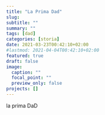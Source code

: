 ```yaml
---
title: "La Prima Dad"
slug:
subtitle: ""
summary: ""
tags: [dad]
categories: [storia]
date: 2021-03-23T00:42:10+02:00
#lastmod: 2021-04-04T00:42:10+02:00
featured: true
draft: false
image:
  caption: ""
  focal_point: ""
  preview_only: false
projects: []
---
```

la prima DaD
